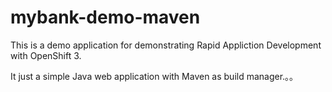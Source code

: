 # mybank-demo-maven

This is a demo application for demonstrating Rapid Appliction Development with OpenShift 3.

It just a simple Java web application with Maven as build manager.。。
